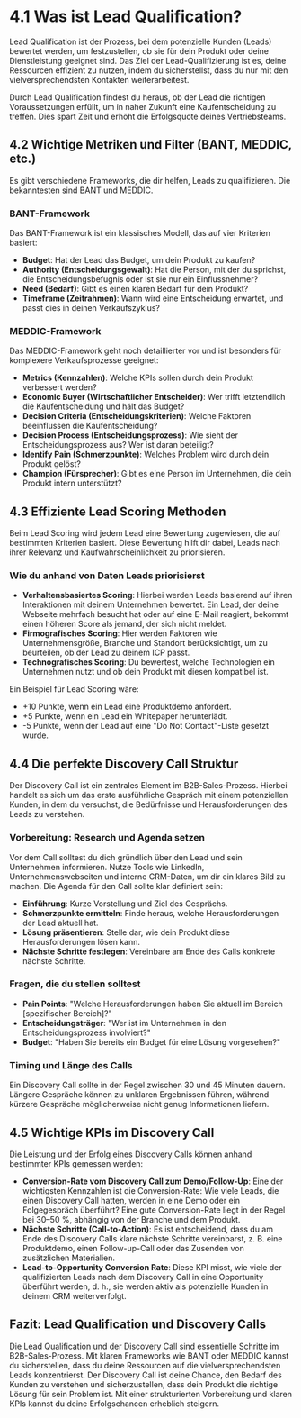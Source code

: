 # 4.1 Was ist Lead Qualification?

Lead Qualification ist der Prozess, bei dem potenzielle Kunden (Leads) bewertet werden, um festzustellen, ob sie für dein Produkt oder deine Dienstleistung geeignet sind. Das Ziel der Lead-Qualifizierung ist es, deine Ressourcen effizient zu nutzen, indem du sicherstellst, dass du nur mit den vielversprechendsten Kontakten weiterarbeitest.

Durch Lead Qualification findest du heraus, ob der Lead die richtigen Voraussetzungen erfüllt, um in naher Zukunft eine Kaufentscheidung zu treffen. Dies spart Zeit und erhöht die Erfolgsquote deines Vertriebsteams.

## 4.2 Wichtige Metriken und Filter (BANT, MEDDIC, etc.)

Es gibt verschiedene Frameworks, die dir helfen, Leads zu qualifizieren. Die bekanntesten sind BANT und MEDDIC.

### BANT-Framework

Das BANT-Framework ist ein klassisches Modell, das auf vier Kriterien basiert:

- **Budget**: Hat der Lead das Budget, um dein Produkt zu kaufen?
- **Authority (Entscheidungsgewalt)**: Hat die Person, mit der du sprichst, die Entscheidungsbefugnis oder ist sie nur ein Einflussnehmer?
- **Need (Bedarf)**: Gibt es einen klaren Bedarf für dein Produkt?
- **Timeframe (Zeitrahmen)**: Wann wird eine Entscheidung erwartet, und passt dies in deinen Verkaufszyklus?

### MEDDIC-Framework

Das MEDDIC-Framework geht noch detaillierter vor und ist besonders für komplexere Verkaufsprozesse geeignet:

- **Metrics (Kennzahlen)**: Welche KPIs sollen durch dein Produkt verbessert werden?
- **Economic Buyer (Wirtschaftlicher Entscheider)**: Wer trifft letztendlich die Kaufentscheidung und hält das Budget?
- **Decision Criteria (Entscheidungskriterien)**: Welche Faktoren beeinflussen die Kaufentscheidung?
- **Decision Process (Entscheidungsprozess)**: Wie sieht der Entscheidungsprozess aus? Wer ist daran beteiligt?
- **Identify Pain (Schmerzpunkte)**: Welches Problem wird durch dein Produkt gelöst?
- **Champion (Fürsprecher)**: Gibt es eine Person im Unternehmen, die dein Produkt intern unterstützt?

## 4.3 Effiziente Lead Scoring Methoden

Beim Lead Scoring wird jedem Lead eine Bewertung zugewiesen, die auf bestimmten Kriterien basiert. Diese Bewertung hilft dir dabei, Leads nach ihrer Relevanz und Kaufwahrscheinlichkeit zu priorisieren.

### Wie du anhand von Daten Leads priorisierst

- **Verhaltensbasiertes Scoring**: Hierbei werden Leads basierend auf ihren Interaktionen mit deinem Unternehmen bewertet. Ein Lead, der deine Webseite mehrfach besucht hat oder auf eine E-Mail reagiert, bekommt einen höheren Score als jemand, der sich nicht meldet.
- **Firmografisches Scoring**: Hier werden Faktoren wie Unternehmensgröße, Branche und Standort berücksichtigt, um zu beurteilen, ob der Lead zu deinem ICP passt.
- **Technografisches Scoring**: Du bewertest, welche Technologien ein Unternehmen nutzt und ob dein Produkt mit diesen kompatibel ist.

Ein Beispiel für Lead Scoring wäre:

- +10 Punkte, wenn ein Lead eine Produktdemo anfordert.
- +5 Punkte, wenn ein Lead ein Whitepaper herunterlädt.
- -5 Punkte, wenn der Lead auf eine "Do Not Contact"-Liste gesetzt wurde.

## 4.4 Die perfekte Discovery Call Struktur

Der Discovery Call ist ein zentrales Element im B2B-Sales-Prozess. Hierbei handelt es sich um das erste ausführliche Gespräch mit einem potenziellen Kunden, in dem du versuchst, die Bedürfnisse und Herausforderungen des Leads zu verstehen.

### Vorbereitung: Research und Agenda setzen

Vor dem Call solltest du dich gründlich über den Lead und sein Unternehmen informieren. Nutze Tools wie LinkedIn, Unternehmenswebseiten und interne CRM-Daten, um dir ein klares Bild zu machen. Die Agenda für den Call sollte klar definiert sein:

- **Einführung**: Kurze Vorstellung und Ziel des Gesprächs.
- **Schmerzpunkte ermitteln**: Finde heraus, welche Herausforderungen der Lead aktuell hat.
- **Lösung präsentieren**: Stelle dar, wie dein Produkt diese Herausforderungen lösen kann.
- **Nächste Schritte festlegen**: Vereinbare am Ende des Calls konkrete nächste Schritte.

### Fragen, die du stellen solltest

- **Pain Points**: "Welche Herausforderungen haben Sie aktuell im Bereich [spezifischer Bereich]?"
- **Entscheidungsträger**: "Wer ist im Unternehmen in den Entscheidungsprozess involviert?"
- **Budget**: "Haben Sie bereits ein Budget für eine Lösung vorgesehen?"

### Timing und Länge des Calls

Ein Discovery Call sollte in der Regel zwischen 30 und 45 Minuten dauern. Längere Gespräche können zu unklaren Ergebnissen führen, während kürzere Gespräche möglicherweise nicht genug Informationen liefern.

## 4.5 Wichtige KPIs im Discovery Call

Die Leistung und der Erfolg eines Discovery Calls können anhand bestimmter KPIs gemessen werden:

- **Conversion-Rate vom Discovery Call zum Demo/Follow-Up**: 
Eine der wichtigsten Kennzahlen ist die Conversion-Rate: Wie viele Leads, die einen Discovery Call hatten, werden in eine Demo oder ein Folgegespräch überführt? Eine gute Conversion-Rate liegt in der Regel bei 30–50 %, abhängig von der Branche und dem Produkt.
- **Nächste Schritte (Call-to-Action)**: 
Es ist entscheidend, dass du am Ende des Discovery Calls klare nächste Schritte vereinbarst, z. B. eine Produktdemo, einen Follow-up-Call oder das Zusenden von zusätzlichen Materialien.
- **Lead-to-Opportunity Conversion Rate**: 
Diese KPI misst, wie viele der qualifizierten Leads nach dem Discovery Call in eine Opportunity überführt werden, d. h., sie werden aktiv als potenzielle Kunden in deinem CRM weiterverfolgt.

## Fazit: Lead Qualification und Discovery Calls

Die Lead Qualification und der Discovery Call sind essentielle Schritte im B2B-Sales-Prozess. Mit klaren Frameworks wie BANT oder MEDDIC kannst du sicherstellen, dass du deine Ressourcen auf die vielversprechendsten Leads konzentrierst. Der Discovery Call ist deine Chance, den Bedarf des Kunden zu verstehen und sicherzustellen, dass dein Produkt die richtige Lösung für sein Problem ist. Mit einer strukturierten Vorbereitung und klaren KPIs kannst du deine Erfolgschancen erheblich steigern.
